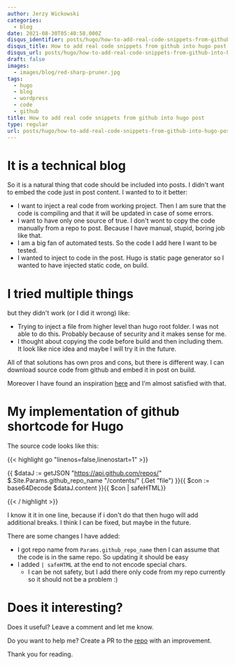 ```yaml
---
author: Jerzy Wickowski
categories:
  - blog
date: 2021-08-30T05:40:58.000Z
disqus_identifier: posts/hugo/how-to-add-real-code-snippets-from-github-into-hugo-post
disqus_title: How to add real code snippets from github into hugo post
disqus_url: posts/hugo/how-to-add-real-code-snippets-from-github-into-hugo-post
draft: false
images:
  - images/blog/red-sharp-pruner.jpg
tags:
  - hugo
  - blog
  - wordpress
  - code
  - github
title: How to add real code snippets from github into hugo post
type: regular
url: posts/hugo/how-to-add-real-code-snippets-from-github-into-hugo-post
---
```


# It is a technical blog

So it is a natural thing that code should be included into posts. I didn't want to embed the code just in post content. I wanted to to it better:

- I want to inject a real code from working project. Then I am sure that the code is compiling and that it will be updated in case of some errors.
- I want to have only one source of true. I don't wont to copy the code manually from a repo to post. Because I have manual, stupid, boring job like that.
- I am a big fan of automated tests. So the code I add here I want to be tested.
- I wanted to inject to code in the post. Hugo is static page generator so I wanted to have injected static code, on build.

# I tried multiple things

but they didn't work (or I did it wrong)
like:

- Trying to inject a file from higher level than hugo root folder. I was not able to do this. Probably because of security and it makes sense for me.
- I thought about copying the code before build and then including them. It look like nice idea and maybe I will try it in the future.

All of that solutions has own pros and cons, but there is different way.
I can download source code from github and embed it in post on build.

Moreover I have found an inspiration [here](https://github.com/haideralipunjabi/hugo-shortcodes) and I'm almost satisfied with that.

# My implementation of github shortcode for Hugo

The source code looks like this:

{{< highlight  go "linenos=false,linenostart=1" >}}

{{ $dataJ := getJSON "https://api.github.com/repos/"  $.Site.Params.github_repo_name  "/contents/"  (.Get "file")  }}{{ $con := base64Decode $dataJ.content }}{{ $con | safeHTML}}

{{< / highlight >}}

I know it it in one line, because if i don't do that then hugo will add additional breaks. I think I can be fixed, but maybe in the future.

There are some changes I have added:

- I got repo name from `Params.github_repo_name` then I can assume that the code is in the same repo. So updating it should be easy
- I added `| safeHTML` at the end to not encode special chars.
  - I can be not safety, but I add there only code from my repo currently so it should not be a problem :)

# Does it interesting?

Does it useful? Leave a comment and let me know.

Do you want to help me? Create a PR to the [repo](https://github.com/jwickowski/codepruner.com) with an improvement.

Thank you for reading.
